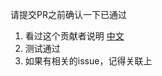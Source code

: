 请提交PR之前确认一下已通过

1. 看过这个贡献者说明  [中文](https://github.com/ElemeFE/element/blob/master/.github/CONTRIBUTING.zh-CN.md)
2. 测试通过
3. 如果有相关的issue，记得关联上
